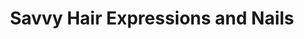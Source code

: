 ---
title: "Savvy Hair Expressions and Nails"
url: /fostoria/savvy-hair-expressions-and-nails/
shop: hairdresser
---